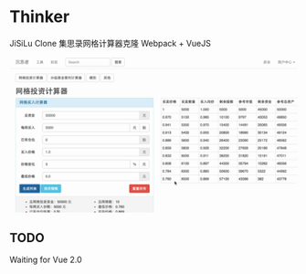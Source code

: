 # Thinker

JiSiLu Clone
集思录网格计算器克隆
Webpack + VueJS

![](./thinker.gif)

## TODO

Waiting for Vue 2.0


